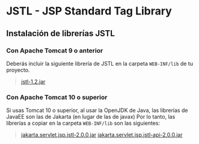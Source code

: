 # JSTL - JSP Standard Tag Library

## Instalación de librerías JSTL

### Con Apache Tomcat 9 o anterior

Deberás incluir la siguiente librería de JSTL en la carpeta `WEB-INF/lib` de tu proyecto.

> [jstl-1.2.jar](lib-tomcat9/jstl-1.2.jar)

### Con Apache Tomcat 10 o superior

Si usas Tomcat 10 o superior, al usar la OpenJDK de Java, las librerías de JavaEE son las de Jakarta (en lugar de las de javax) Por lo tanto, las librerías a copiar en la carpeta `WEB-INF/lib` son las siguientes:

> [jakarta.servlet.jsp.jstl-2.0.0.jar](lib-tomcat10\jakarta.servlet.jsp.jstl-2.0.0.jar)
> [jakarta.servlet.jsp.jstl-api-2.0.0.jar](lib-tomcat10\jakarta.servlet.jsp.jstl-api-2.0.0.jar)